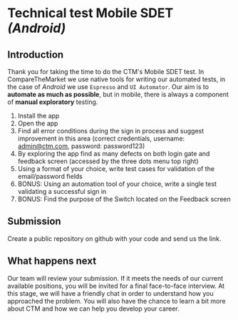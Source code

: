 # Technical test Mobile SDET *(Android)*

## Introduction

Thank you for taking the time to do the CTM's Mobile SDET test. In CompareTheMarket we use native tools for writing our automated tests, in the case of *Android* we use `Espresso` and `UI Automator`. Our aim is to **automate as much as possible**, but in mobile, there is always a component of **manual exploratory** testing.

1. Install the app
2. Open the app
3. Find all error conditions during the sign in process and suggest improvement in this area (correct credentials, username: admin@ctm.com, password: password123)
4. By exploring the app find as many defects on both login gate and feedback screen (accessed by the three dots menu top right)
5. Using a format of your choice, write test cases for validation of the email/password fields
6. BONUS: Using an automation tool of your choice, write a single test validating a successful sign in
7. BONUS: Find the purpose of the Switch located on the Feedback screen

## Submission

Create a public repository on github with your code and send us the link.

## What happens next

Our team will review your submission. If it meets the needs of our current available positions, you will be invited for a final face-to-face interview. At this stage, we will have a friendly chat in order to understand how you approached the problem. You will also have the chance to learn a bit more about CTM and how we can help you develop your career.


